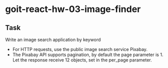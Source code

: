 # goit-react-hw-03-image-finder

## Task

Write an image search application by keyword

- For HTTP requests, use the public image search service Pixabay.
- The Pixabay API supports pagination, by default the page parameter is 1. Let the response receive 12 objects, set in the per_page parameter.
